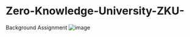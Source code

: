 # Zero-Knowledge-University-ZKU-
Background Assignment
![image](https://user-images.githubusercontent.com/90147636/164984248-5363b5aa-b5fe-4e10-b8d9-acfd518dc405.png)
